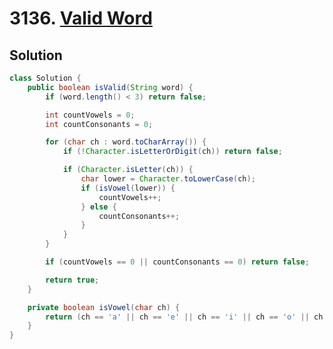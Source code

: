 # 3136. [Valid Word](https://leetcode.com/problems/valid-word/description/?envType=daily-question&envId=2025-07-15)

## Solution

```java
class Solution {
    public boolean isValid(String word) {
        if (word.length() < 3) return false;

        int countVowels = 0;
        int countConsonants = 0;

        for (char ch : word.toCharArray()) {
            if (!Character.isLetterOrDigit(ch)) return false;

            if (Character.isLetter(ch)) {
                char lower = Character.toLowerCase(ch);
                if (isVowel(lower)) {
                    countVowels++;
                } else {
                    countConsonants++;
                }
            }
        }

        if (countVowels == 0 || countConsonants == 0) return false;

        return true;
    }

    private boolean isVowel(char ch) {
        return (ch == 'a' || ch == 'e' || ch == 'i' || ch == 'o' || ch == 'u');
    }
}
```
